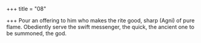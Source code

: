 +++
title = "08"

+++
Pour an offering to him who makes the rite good, sharp (Agni) of  pure flame.
Obediently serve the swift messenger, the quick, the ancient one to be  summoned, the god.